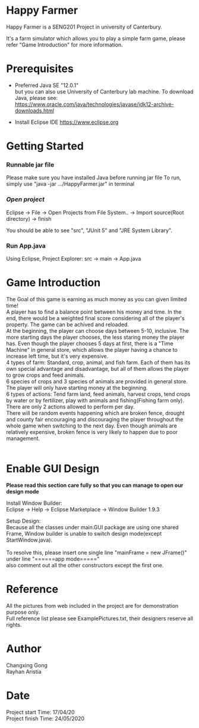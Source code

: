 # Happy Farmer
Happy Farmer is a SENG201 Project in university of Canterbury. 

It's a farm simulator which allows you to play a simple farm game, 
please refer "Game Introduction" for more information.


# Prerequisites

* Preferred Java SE "12.0.1" <br/>but you can also use University of Canterbury lab machine.
   To download Java, please see: https://www.oracle.com/java/technologies/javase/jdk12-archive-downloads.html

* Install Eclipse IDE https://www.eclipse.org


# Getting Started
### Runnable jar file
Please make sure you have installed Java before running jar file
To run, simply use "java -jar .../HappyFarmer.jar" in terminal

### _Open project_
Eclipse -> File -> Open Projects from File System.. -> Import source(Root directory) -> finish

You should be able to see "src", "JUnit 5" and "JRE System Library".
### Run App.java
Using Eclipse, Project Explorer: src -> main -> App.java

# Game Introduction
The Goal of this game is earning as much money as you can given limited time! <br/>
A player has to find a balance point between his money and time. In the end, there would be a weighted final score considering all of the player's property.
The game can be achived and reloaded.<br/>
At the beginning, the player can choose days between 5-10, inclusive. The more starting days the player chooses, the less staring money the player has. Even though the player chooses 5 days at first, there is a "Time Machine" in general store, which allows the player having a chance to increase left time, but it's very expensive.<br/>
4 types of farm: Standard, crop, animal, and fish farm. Each of them has its own special advantage and disadvantage, but all of them allows the player to grow crops and feed animals.<br/>
6 species of crops and 3 species of animals are provided in general store. The player will only have starting money at the beginning.<br/>
6 types of actions: Tend farm land, feed animals, harvest crops, tend crops by water or by fertilizer, play with animals and fishing(Fishing farm only). There are only 2 actions allowed to perform per day.<br/>
There will be random events happening which are broken fence, drought and county fair encouraging and discouraging the player throughout the whole game when switching to the next day. Even though animals are relatively expensive, broken fence is very likely to happen due to poor management.<br/><br/>

# Enable GUI Design
**Please read this section care fully so that you can manage to open our design mode**

Install Window Builder:
<br/>Eclipse -> Help -> Eclipse Marketplace -> Window Builder 1.9.3


Setup Design:
<br/>Because all the classes under main.GUI package are using one shared Frame, Window builder is unable to switch design mode(except StartWindow.java).
<br/><br/>To resolve this, please insert one single line "mainFrame = new JFrame()" under line "======app mode====="<br/> also comment out all the other constructors except the first one.	
	

# Reference
All the pictures from web included in the project are for demonstration purpose only.<br/>
Full reference list please see ExamplePictures.txt, their designers reserve all rights.

# Author
Changxing Gong<br/>
Rayhan Aristia

# Date
Project start Time: 17/04/20<br/>
Project finish Time: 24/05/2020
